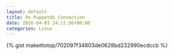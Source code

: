 ```yaml
---
layout: default                                                                                                              
title: Pe Puppetdb Connection                                                                                                                       
date: 2016-04-03 14:11:56+00:00                                                                                                                        
categories: Linux                                                                                                                
---                                                                                                                              
```


{% gist makeittotop/702097f34803de0628bd232990ecdccb %}                                                                                                           

